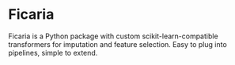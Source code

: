 # Ficaria
Ficaria is a Python package with custom scikit-learn-compatible transformers for imputation and feature selection. Easy to plug into pipelines, simple to extend.
